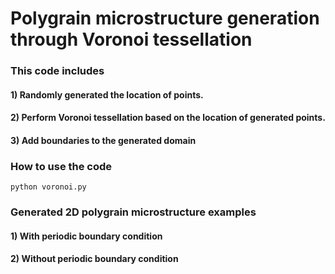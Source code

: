 # Polygrain microstructure generation through Voronoi tessellation
### This code includes
#### 1) Randomly generated the location of points. 
#### 2) Perform Voronoi tessellation based on the location of generated points.
#### 3) Add boundaries to the generated domain

### How to use the code
```
python voronoi.py
```
### Generated 2D polygrain microstructure examples
#### 1) With periodic boundary condition
#### 2) Without periodic boundary condition
